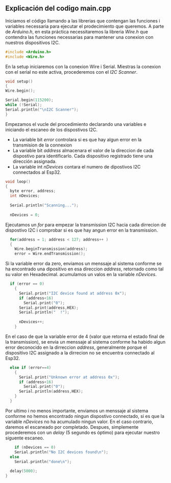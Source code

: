 ## Explicación del codigo main.cpp ##

Iniciamos el código llamando a las librerias que contengan las funciones i variables necessaria para ejecutar el prodecimiento que queremos. A parte de *Arduino.h*, en esta práctica necessitaremos la libreria *Wire.h* que contendra las funciones necessarias para mantener una conexion con nuestros dispositivos I2C. 

```c
#include <Arduino.h>
#include <Wire.h>
```

En la setup iniciaremos con la conexion Wire i Serial. Miestras la conexion con el serial no este activa, procederemos con el *I2C Scanner*.

```c
void setup()
{
Wire.begin();

Serial.begin(115200);
while (!Serial);             
Serial.println("\nI2C Scanner");
}
```

Empezamos el vucle del procedimiento declarando una variables e iniciando el escaneo de los dispostivos I2C. 

- La variable bit *error* controlara si es que hay algun error en la transmision de la connexion
- La variable bit *address* almacenara el valor de la direccion de cada dispostivo para identificarlo. Cada dispositivo registrado tiene una dirección assignada.
- La variable int *nDevices* contara el numero de dipostivos I2C connectados al Esp32.

```c
void loop()
{
  byte error, address;
  int nDevices;
 
  Serial.println("Scanning...");
 
  nDevices = 0;
```

Ejecutamos un *for* para empezar la transmission I2C hacia cada dirrecion de dispostivo I2C i comprobar si es que hay angun error en la transmission.


```c
  for(address = 1; address < 127; address++ )
  {
    Wire.beginTransmission(address);
    error = Wire.endTransmission();
```

Si la variable error da zero, enviamos un menssaje al sistema conforme se ha encontrado una dipositivo en esa direccion *address*, retornado como tal su valor en Hexadecimal. acumulamos un valos en la variable *nDevices*.

```c
  if (error == 0)
    {
      Serial.print("I2C device found at address 0x");
      if (address<16)
        Serial.print("0");
      Serial.print(address,HEX);
      Serial.println("  !");
 
      nDevices++;
    }
```

En el caso de que la variable error de 4 (valor que retorna el estado final de la transmission), se envia un menssaje al sistema conforme ha habido algun error deconocido en la dirreccion *address*, generalmente porque el dispositivo I2C assignado a la dirrecion no se encuentra connectado al Esp32. 

```c
  else if (error==4)
    {
      Serial.print("Unknown error at address 0x");
      if (address<16)
        Serial.print("0");
      Serial.println(address,HEX);
    }
  }
```

Por ultimo i no menos importante, enviamos un menssaje al sistema conforme no hemos encontrado ningun dispostivo connectado, si es que la variable *nDevices* no ha acumulado ningun valor. En el caso contrario, daremos el escaneado por completado. Despues, simplemente procederemos con un *delay* (5 segundo es óptimo) para ejecutar nuestro siguente escaneo.

```c
    if (nDevices == 0)
    Serial.println("No I2C devices found\n");
  else
    Serial.println("done\n");
 
  delay(5000);
}
```
